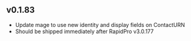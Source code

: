 v0.1.83
---------
 * Update mage to use new identity and display fields on ContactURN
 * Should be shipped immediately after RapidPro v3.0.177
